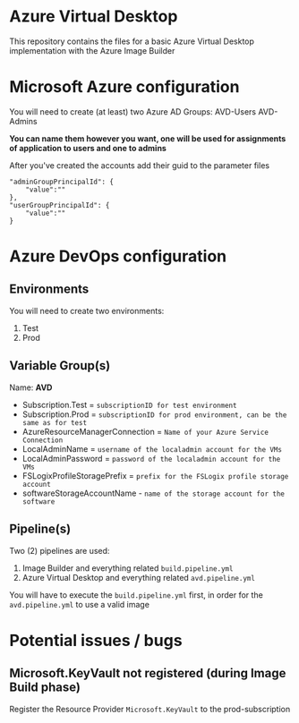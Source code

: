 # Azure Virtual Desktop
This repository contains the files for a basic Azure Virtual Desktop implementation with the Azure Image Builder

# Microsoft Azure configuration

You will need to create (at least) two Azure AD Groups:
AVD-Users
AVD-Admins

**You can name them however you want, one will be used for assignments of application to users and one to admins**

After you've created the accounts add their guid to the parameter files
```
"adminGroupPrincipalId": {
    "value":""
},
"userGroupPrincipalId": {
    "value":""
}
```

# Azure DevOps configuration

## Environments
You will need to create two environments:
1. Test
2. Prod

## Variable Group(s)
Name: **AVD**
- Subscription.Test = `subscriptionID for test environment`
- Subscription.Prod = `subscriptionID for prod environment, can be the same as for test`
- AzureResourceManagerConnection = `Name of your Azure Service Connection`
- LocalAdminName = `username of the localadmin account for the VMs`
- LocalAdminPassword = `password of the localadmin account for the VMs`
- FSLogixProfileStoragePrefix = `prefix for the FSLogix profile storage account`
- softwareStorageAccountName - `name of the storage account for the software`

## Pipeline(s)
Two (2) pipelines are used:
1. Image Builder and everything related `build.pipeline.yml`
2. Azure Virtual Desktop and everything related `avd.pipeline.yml`

You will have to execute the `build.pipeline.yml` first, in order for the `avd.pipeline.yml` to use a valid image

# Potential issues / bugs

## Microsoft.KeyVault not registered (during Image Build phase)
Register the Resource Provider `Microsoft.KeyVault` to the prod-subscription